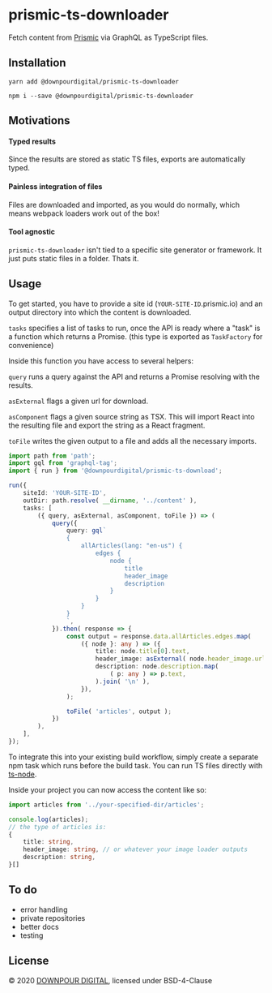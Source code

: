 # prismic-ts-downloader

Fetch content from [Prismic](https://prismic.io/) via GraphQL as TypeScript files.

## Installation

```
yarn add @downpourdigital/prismic-ts-downloader
```
```
npm i --save @downpourdigital/prismic-ts-downloader
```

## Motivations

#### Typed results

Since the results are stored as static TS files, exports are automatically typed.

#### Painless integration of files

Files are downloaded and imported, as you would do normally, which means webpack loaders work out of the box!

#### Tool agnostic

`prismic-ts-downloader` isn't tied to a specific site generator or framework. It just puts static files in a folder. Thats it.

## Usage
To get started, you have to provide a site id (`YOUR-SITE-ID`.prismic.io) and an output directory into which the content is downloaded.

`tasks` specifies a list of tasks to run, once the API is ready where a "task" is a function which returns a Promise. (this type is exported as `TaskFactory` for convenience)

Inside this function you have access to several helpers:

`query` runs a query against the API and returns a Promise resolving with the results.

`asExternal` flags a given url for download.

`asComponent` flags a given source string as TSX. This will import React into the resulting file and export the string as a React fragment.

`toFile` writes the given output to a file and adds all the necessary imports.


```typescript
import path from 'path';
import gql from 'graphql-tag';
import { run } from '@downpourdigital/prismic-ts-download';

run({
	siteId: 'YOUR-SITE-ID',
	outDir: path.resolve( __dirname, '../content' ),
	tasks: [
		({ query, asExternal, asComponent, toFile }) => (
			query({
				query: gql`
				{
					allArticles(lang: "en-us") {
						edges {
							node {
								title
								header_image
								description
							}
						}
					}
				}
				`,
			}).then( response => {
				const output = response.data.allArticles.edges.map(
					({ node }: any ) => ({
						title: node.title[0].text,
						header_image: asExternal( node.header_image.url ),
						description: node.description.map(
							( p: any ) => p.text,
						).join( '\n' ),
					}),
				);

				toFile( 'articles', output );
			})
		),
	],
});

```
To integrate this into your existing build workflow, simply create a separate npm task which runs before the build task. You can run TS files directly with [ts-node](https://www.npmjs.com/package/ts-node).

Inside your project you can now access the content like so:

```typescript
import articles from '../your-specified-dir/articles';

console.log(articles);
// the type of articles is:
{
	title: string,
	header_image: string, // or whatever your image loader outputs
	description: string,
}[]

```

## To do

- error handling
- private repositories
- better docs
- testing



## License
© 2020 [DOWNPOUR DIGITAL](https://downpour.digital), licensed under BSD-4-Clause